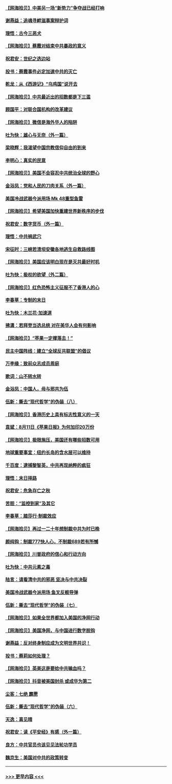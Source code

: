 #### [【网海拾贝】中美另一场“新势力”争夺战已经打响](../pages/nsc993/n12346998.md?t=08211751) 
#### [谢燕益：追魂寻衅滋事案辩护词](../pages/nsc993/n12346892.md?t=08211751) 
#### [理悟：古今三恶犬](../pages/nsc993/n12345190.md?t=08211751) 
#### [【网海拾贝】蔡霞对结束中共暴政的意义](../pages/nsc993/n12344263.md?t=08211751) 
#### [祝君安：世纪之选边站](../pages/nsc993/n12342382.md?t=08211751) 
#### [投书：蔡霞事件必定加速中共的灭亡](../pages/nsc993/n12341881.md?t=08211751) 
#### [乾龙：从《西游记》“乌鸡国”说开去](../pages/nsc993/n12341690.md?t=08211751) 
#### [【网海拾贝】中共最近出的招数都是下三滥](../pages/nsc993/n12341593.md?t=08211751) 
#### [顾国平：对联合国机构的改革建议](../pages/nsc993/n12339928.md?t=08211751) 
#### [【网海拾贝】微信是海外华人的陷阱](../pages/nsc993/n12338868.md?t=08211751) 
#### [吐为快：雄心与无奈（外一篇）](../pages/nsc993/n12338132.md?t=08211751) 
#### [梁晓辉：我渴望中国宗教信仰自由的到来](../pages/nsc993/n12336657.md?t=08211751) 
#### [李明心：真实的民意](../pages/nsc993/n12336089.md?t=08211751) 
#### [【网海拾贝】美国不会容忍中共统治全球的野心](../pages/nsc993/n12336063.md?t=08211751) 
#### [金浴凤：党和人民的刀肉关系（外一篇）](../pages/nsc993/n12335834.md?t=08211751) 
#### [美国冷战武器今派用场 Mk 48重型鱼雷](../pages/nsc993/n12335354.md?t=08211751) 
#### [【网海拾贝】希望美国加快重建世界新秩序的步伐](../pages/nsc993/n12334224.md?t=08211751) 
#### [祝君安：数字货币（外一篇）](../pages/nsc993/n12334186.md?t=08211751) 
#### [理悟：中共祸武穴](../pages/nsc993/n12333962.md?t=08211751) 
#### [宋征时：三峡若溃坝安徽各地逃生自救路线图](../pages/nsc993/n12332450.md?t=08211751) 
#### [【网海拾贝】美国应该明白现在是灭共最好时机](../pages/nsc993/n12332313.md?t=08211751) 
#### [吐为快：极权的欲望（外二篇）](../pages/nsc993/n12332089.md?t=08211751) 
#### [【网海拾贝】红色恐怖主义征服不了香港人的心](../pages/nsc993/n12329296.md?t=08211751) 
#### [李春草：专制的末日](../pages/nsc993/n12329079.md?t=08211751) 
#### [吐为快：木兰花‧加速道](../pages/nsc993/n12327366.md?t=08211751) 
#### [拂潇：若拜登当选总统 对在美华人会有何影响](../pages/nsc993/n12295996.md?t=08211751) 
#### [【网海拾贝】“苹果一定撑落去！”](../pages/nsc993/n12326784.md?t=08211751) 
#### [民主中国阵线：建立“全球反共联盟”的倡议](../pages/nsc993/n12324177.md?t=08211751) 
#### [万李缘：致前众志成员周庭](../pages/nsc993/n12324635.md?t=08211751) 
#### [歌词：山不转水转](../pages/nsc993/n12324599.md?t=08211751) 
#### [金浴凤：中国人，毋与邪共为伍](../pages/nsc993/n12324257.md?t=08211751) 
#### [伍新：撕去“现代哲学”的伪装（八）](../pages/nsc993/n12324188.md?t=08211751) 
#### [【网海拾贝】香港历史上具有标志性意义的一天](../pages/nsc993/n12324021.md?t=08211751) 
#### [袁斌：8月11日《苹果日报》为何加印20万份](../pages/nsc993/n12323955.md?t=08211751) 
#### [【网海拾贝】极限施压，美国还有哪些招数可用](../pages/nsc993/n12322512.md?t=08211751) 
#### [地球重要事宜：纽约长岛的含水层可以维持](../pages/nsc993/n12321844.md?t=08211751) 
#### [千百度：逮捕黎智英，中共再现纳粹的疯狂](../pages/nsc993/n12321777.md?t=08211751) 
#### [理悟：末日择路](../pages/nsc993/n12320812.md?t=08211751) 
#### [祝君安：危急存亡之秋](../pages/nsc993/n12320795.md?t=08211751) 
#### [苦胆：“监控到家”及其它](../pages/nsc993/n12320751.md?t=08211751) 
#### [李春草：踏莎行·制裁效应](../pages/nsc993/n12318290.md?t=08211751) 
#### [【网海拾贝】再过一二十年想制裁中共为时已晚](../pages/nsc993/n12318195.md?t=08211751) 
#### [颜纯钩：制裁777快人心，不制裁689若有所憾](../pages/nsc993/n12316912.md?t=08211751) 
#### [【网海拾贝】川普政府的信心和行动方向](../pages/nsc993/n12316673.md?t=08211751) 
#### [吐为快：中共元素之毒](../pages/nsc993/n12316547.md?t=08211751) 
#### [陆言：请看清中共的邪恶 坚决与中共决裂](../pages/nsc993/n12315784.md?t=08211751) 
#### [美国冷战武器今派用场 鱼叉反舰导弹](../pages/nsc993/n12316258.md?t=08211751) 
#### [伍新：撕去“现代哲学”的伪装（七）](../pages/nsc993/n12315846.md?t=08211751) 
#### [【网海拾贝】如果全世界都加入美国的净网行动](../pages/nsc993/n12315588.md?t=08211751) 
#### [【网海拾贝】美国净网，与中国进行数字脱钩](../pages/nsc993/n12312813.md?t=08211751) 
#### [谢燕益：反对终身制应成为文明世界共识！](../pages/nsc993/n12310465.md?t=08211751) 
#### [投书：蔡莉如何处理？](../pages/nsc993/n12310224.md?t=08211751) 
#### [【网海拾贝】英美这是要给中共输血吗？](../pages/nsc993/n12307646.md?t=08211751) 
#### [【网海拾贝】抖音被美国封杀 或成华为第二](../pages/nsc993/n12305277.md?t=08211751) 
#### [尘客：七绝 霹雳](../pages/nsc993/n12304053.md?t=08211751) 
#### [伍新：撕去“现代哲学”的伪装（六）](../pages/nsc993/n12303243.md?t=08211751) 
#### [天逸：喜见晴](../pages/nsc993/n12303226.md?t=08211751) 
#### [祝君安：读《平安经》有感（外一篇）](../pages/nsc993/n12303170.md?t=08211751) 
#### [良方：中共官员也该见见法轮功学员](../pages/nsc993/n12302985.md?t=08211751) 
#### [魏京生：美国对中共的政策转变](../pages/nsc993/n12302929.md?t=08211751) 

----
#### [ >>> 更早内容 <<< ](../indexes/nsc993-earlier.md)
